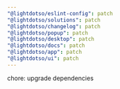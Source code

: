 ```yaml
---
"@lightdotso/eslint-config": patch
"@lightdotso/solutions": patch
"@lightdotso/changelog": patch
"@lightdotso/popup": patch
"@lightdotso/desktop": patch
"@lightdotso/docs": patch
"@lightdotso/app": patch
"@lightdotso/ui": patch
---
```


chore: upgrade dependencies
